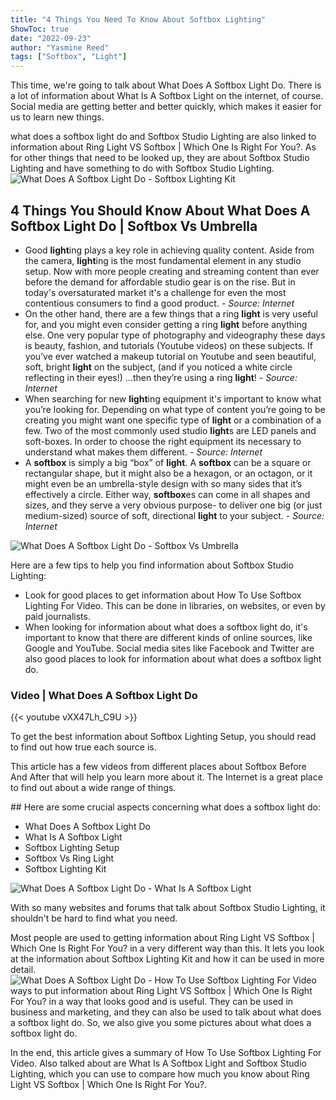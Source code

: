 ```yaml
---
title: "4 Things You Need To Know About Softbox Lighting"
ShowToc: true 
date: "2022-09-23"
author: "Yasmine Reed" 
tags: ["Softbox", "Light"]
---
```


	
This time, we're going to talk about What Does A Softbox Light Do. There is a lot of information about What Is A Softbox Light on the internet, of course. Social media are getting better and better quickly, which makes it easier for us to learn new things.

what does a softbox light do and Softbox Studio Lighting are also linked to information about Ring Light VS Softbox | Which One Is Right For You?. As for other things that need to be looked up, they are about Softbox Studio Lighting and have something to do with Softbox Studio Lighting.
<img loading="lazy" src="http://www.bsiarchivalhistory.org/BSI_Archival_History/Woodys_World_files/droppedImage_23.jpg" onerror="this.onerror=null;this.src='https://blogger.googleusercontent.com/img/a/AVvXsEhe7F7TRXHtjiKvHb5vS7DmnxvpHiDyoYyYvm1nHB3Qp2_w3BnM6A2eq4v7FYxCC9bfZt3a9vIMtAYEKUiaDQbHMg-ViyGmRIj39MLp0bGFfgfYw1Dc9q_H-T0wiTm3l0Uq42dETrN9eC8aGJ9_IORZsxST1AcLR7np1koOfcc7tnHa4S8Mwz_xD9d0=s16000';" alt="What Does A Softbox Light Do - Softbox Lighting Kit" >

## 4 Things You Should Know About What Does A Softbox Light Do | Softbox Vs Umbrella
-   Good **light**ing plays a key role in achieving quality content. Aside from the camera, **light**ing is the most fundamental element in any studio setup. Now with more people creating and streaming content than ever before the demand for affordable studio gear is on the rise. But in today's oversaturated market it's a challenge for even the most contentious consumers to find a good product. - <cite>Source: Internet</cite>
-   On the other hand, there are a few things that a ring **light** is very useful for, and you might even consider getting a ring **light** before anything else. One very popular type of photography and videography these days is beauty, fashion, and tutorials (Youtube videos) on these subjects. If you’ve ever watched a makeup tutorial on Youtube and seen beautiful, soft, bright **light** on the subject, (and if you noticed a white circle reflecting in their eyes!) …then they’re using a ring **light**! - <cite>Source: Internet</cite>
-   When searching for new **light**ing equipment it's important to know what you’re looking for. Depending on what type of content you’re going to be creating you might want one specific type of **light** or a combination of a few. Two of the most commonly used studio **light**s are LED panels and soft-boxes. In order to choose the right equipment its necessary to understand what makes them different. - <cite>Source: Internet</cite>
-   A **softbox** is simply a big “box” of **light**. A **softbox** can be a square or rectangular shape, but it might also be a hexagon, or an octagon, or it might even be an umbrella-style design with so many sides that it’s effectively a circle. Either way, **softbox**es can come in all shapes and sizes, and they serve a very obvious purpose- to deliver one big (or just medium-sized) source of soft, directional **light** to your subject. - <cite>Source: Internet</cite>


<img loading="lazy" src="https://worldofsucculents.com/wp-content/uploads/2017/06/Sansevieria-trifasciata-Hahnii-Birds-Nest-Sansevieria2.jpg" onerror="this.onerror=null;this.src='https://blogger.googleusercontent.com/img/a/AVvXsEhe7F7TRXHtjiKvHb5vS7DmnxvpHiDyoYyYvm1nHB3Qp2_w3BnM6A2eq4v7FYxCC9bfZt3a9vIMtAYEKUiaDQbHMg-ViyGmRIj39MLp0bGFfgfYw1Dc9q_H-T0wiTm3l0Uq42dETrN9eC8aGJ9_IORZsxST1AcLR7np1koOfcc7tnHa4S8Mwz_xD9d0=s16000';" alt="What Does A Softbox Light Do - Softbox Vs Umbrella" >

Here are a few tips to help you find information about Softbox Studio Lighting:
- Look for good places to get information about How To Use Softbox Lighting For Video. This can be done in libraries, on websites, or even by paid journalists.
- When looking for information about what does a softbox light do, it's important to know that there are different kinds of online sources, like Google and YouTube. Social media sites like Facebook and Twitter are also good places to look for information about what does a softbox light do.

### Video | What Does A Softbox Light Do
{{< youtube vXX47Lh_C9U >}} 

To get the best information about Softbox Lighting Setup, you should read to find out how true each source is.

This article has a few videos from different places about Softbox Before And After that will help you learn more about it. The Internet is a great place to find out about a wide range of things.
<script async="async" data-cfasync="false" src="//normallydemandedalter.com/fe63df3c5408708b15d8dc3d9b206b31/invoke.js"></script>
<div id="container-fe63df3c5408708b15d8dc3d9b206b31"></div>
## Here are some crucial aspects concerning what does a softbox light do:

- What Does A Softbox Light Do
- What Is A Softbox Light
- Softbox Lighting Setup
- Softbox Vs Ring Light
- Softbox Lighting Kit

 <img loading="lazy" src="https://i0.wp.com/www.lighthome.in/wp-content/uploads/2022/11/How-several-tattoos-does-Scarlett-Johansson-have-and-what-do.jpg?resize=768%2C478&ssl=1" onerror="this.onerror=null;this.src='https://blogger.googleusercontent.com/img/a/AVvXsEhe7F7TRXHtjiKvHb5vS7DmnxvpHiDyoYyYvm1nHB3Qp2_w3BnM6A2eq4v7FYxCC9bfZt3a9vIMtAYEKUiaDQbHMg-ViyGmRIj39MLp0bGFfgfYw1Dc9q_H-T0wiTm3l0Uq42dETrN9eC8aGJ9_IORZsxST1AcLR7np1koOfcc7tnHa4S8Mwz_xD9d0=s16000';" alt="What Does A Softbox Light Do - What Is A Softbox Light" >

With so many websites and forums that talk about Softbox Studio Lighting, it shouldn't be hard to find what you need.

Most people are used to getting information about Ring Light VS Softbox | Which One Is Right For You? in a very different way than this. It lets you look at the information about Softbox Lighting Kit and how it can be used in more detail.
<img loading="lazy" src="https://static.langimg.com/thumb/msid-95598170,width-680,resizemode-3/95598170.jpg" onerror="this.onerror=null;this.src='https://blogger.googleusercontent.com/img/a/AVvXsEhe7F7TRXHtjiKvHb5vS7DmnxvpHiDyoYyYvm1nHB3Qp2_w3BnM6A2eq4v7FYxCC9bfZt3a9vIMtAYEKUiaDQbHMg-ViyGmRIj39MLp0bGFfgfYw1Dc9q_H-T0wiTm3l0Uq42dETrN9eC8aGJ9_IORZsxST1AcLR7np1koOfcc7tnHa4S8Mwz_xD9d0=s16000';" alt="What Does A Softbox Light Do - How To Use Softbox Lighting For Video" >
ways to put information about Ring Light VS Softbox | Which One Is Right For You? in a way that looks good and is useful. They can be used in business and marketing, and they can also be used to talk about what does a softbox light do. So, we also give you some pictures about what does a softbox light do.

In the end, this article gives a summary of How To Use Softbox Lighting For Video. Also talked about are What Is A Softbox Light and Softbox Studio Lighting, which you can use to compare how much you know about Ring Light VS Softbox | Which One Is Right For You?.
	
	
	
	

